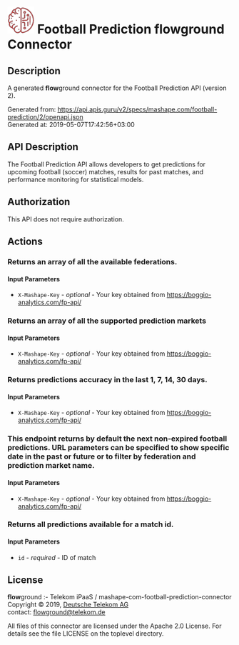 # ![LOGO](logo.png) Football Prediction **flow**ground Connector

## Description

A generated **flow**ground connector for the Football Prediction API (version 2).

Generated from: https://api.apis.guru/v2/specs/mashape.com/football-prediction/2/openapi.json<br/>
Generated at: 2019-05-07T17:42:56+03:00

## API Description

The Football Prediction API allows developers to get predictions for upcoming football (soccer) matches, results for past matches, and performance monitoring for statistical models.

## Authorization

This API does not require authorization.

## Actions

### Returns an array of all the available federations.

#### Input Parameters
* `X-Mashape-Key` - _optional_ - Your key obtained from https://boggio-analytics.com/fp-api/

### Returns an array of all the supported prediction markets

#### Input Parameters
* `X-Mashape-Key` - _optional_ - Your key obtained from https://boggio-analytics.com/fp-api/

### Returns predictions accuracy in the last 1, 7, 14, 30 days.

#### Input Parameters
* `X-Mashape-Key` - _optional_ - Your key obtained from https://boggio-analytics.com/fp-api/

### This endpoint returns by default the next non-expired football predictions. URL parameters can be specified to show specific date in the past or future or to filter by federation and prediction market name.

#### Input Parameters
* `X-Mashape-Key` - _optional_ - Your key obtained from https://boggio-analytics.com/fp-api/

### Returns all predictions available for a match id.

#### Input Parameters
* `id` - _required_ - ID of match

## License

**flow**ground :- Telekom iPaaS / mashape-com-football-prediction-connector<br/>
Copyright © 2019, [Deutsche Telekom AG](https://www.telekom.de)<br/>
contact: flowground@telekom.de

All files of this connector are licensed under the Apache 2.0 License. For details
see the file LICENSE on the toplevel directory.
